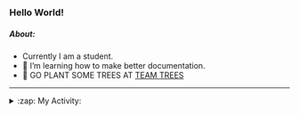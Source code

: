 ### Hello World!

##### About:
- Currently I am a student.
- 🌱 I’m learning how to make better documentation.
- 🌱 GO PLANT SOME TREES AT [TEAM TREES](https://teamtrees.org/)

---
<details>
  <summary>:zap: My Activity:</summary>
  
<!--START_SECTION:waka-->
![Code Time](http://img.shields.io/badge/Code%20Time-1%2C203%20hrs%2026%20mins-blue)

**I'm a Night 🦉** 

```text
🌞 Morning                1863 commits        ███░░░░░░░░░░░░░░░░░░░░░░   10.03 % 
🌆 Daytime                6338 commits        █████████░░░░░░░░░░░░░░░░   34.11 % 
🌃 Evening                5328 commits        ███████░░░░░░░░░░░░░░░░░░   28.67 % 
🌙 Night                  5054 commits        ███████░░░░░░░░░░░░░░░░░░   27.20 % 
```
📅 **I'm Most Productive on Wednesday** 

```text
Monday                   2617 commits        ████░░░░░░░░░░░░░░░░░░░░░   14.08 % 
Tuesday                  2527 commits        ███░░░░░░░░░░░░░░░░░░░░░░   13.60 % 
Wednesday                4360 commits        ██████░░░░░░░░░░░░░░░░░░░   23.46 % 
Thursday                 2396 commits        ███░░░░░░░░░░░░░░░░░░░░░░   12.89 % 
Friday                   1955 commits        ███░░░░░░░░░░░░░░░░░░░░░░   10.52 % 
Saturday                 1619 commits        ██░░░░░░░░░░░░░░░░░░░░░░░   08.71 % 
Sunday                   3109 commits        ████░░░░░░░░░░░░░░░░░░░░░   16.73 % 
```


📊 **This Week I Spent My Time On** 

```text
🔥 Editors: 
VS Code                  1 hr 55 mins        █████████████░░░░░░░░░░░░   53.98 % 
IntelliJ                 1 hr 38 mins        ████████████░░░░░░░░░░░░░   46.02 % 

🐱‍💻 Projects: 
givbacks-admin           1 hr 42 mins        ████████████░░░░░░░░░░░░░   47.91 % 
demo                     1 hr 36 mins        ███████████░░░░░░░░░░░░░░   44.87 % 
giveth-dapps-v2          13 mins             ██░░░░░░░░░░░░░░░░░░░░░░░   06.06 % 
Unknown Project          2 mins              ░░░░░░░░░░░░░░░░░░░░░░░░░   00.93 % 
CSE224-Fundamentals-of-An0 secs              ░░░░░░░░░░░░░░░░░░░░░░░░░   00.22 % 
```


 Last Updated on 22/09/2023 02:15:56 UTC
<!--END_SECTION:waka-->
</details>
